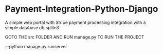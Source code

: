 # Payment-Integration-Python-Django
A simple web portal with Stripe payment processing integration with a simple database db.splite3

GOTO THE src FOLDER AND RUN manage.py TO RUN THE PROJECT

--python manage.py runserver
